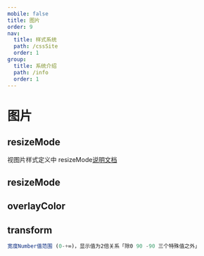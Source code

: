 ```yaml
---
mobile: false
title: 图片
order: 9
nav:
  title: 样式系统
  path: /cssSite
  order: 1
group:
  title: 系统介绍
  path: /info
  order: 1
---
```


# 图片

## resizeMode

视图片样式定义中 resizeMode[说明文档](https://www.react-native.cn/docs/0.64/image-style-props#image-resize-mode)

<code src="./site/image/resizeMode.jsx" nomobile="true"></code>

## resizeMode

<code src="./site/image/aspectRatio.jsx" nomobile="true"></code>

## overlayColor

<code src="./site/image/color.jsx" nomobile="true"></code>

## transform

```js
宽度Number值范围 (0-+∞)，显示值为2倍关系「除0 90 -90 三个特殊值之外」
```

<code src="./site/image/transform.jsx" nomobile="true"></code>
